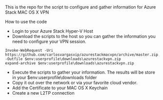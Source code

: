 This is the repo for the script to configure and gather information for Azure Stack MAC OS X VPN

How to use the code

* Login to your Azure Stack Hyper-V Host
* Download the scripts to the host so you can gather the information you need to configure your VPN session. 
~~~~
Invoke-WebRequest -Uri https://github.com/carlosvargasvip/azurestackmacvpn/archive/master.zip -Outfile $env:userprofile\downloads\azurestackvpn.zip
expand-archive $env:userprofile\downloads\azurestackvpn.zip 
~~~~

* Execute the scripts to gather your information. The results will be store in your $env:userprofile\downloads folder
* Copy it out over the network or via your favorite cloud vendor.
* Add the Certificate to your MAC OS X Keychain
* Create a new L2TP connection

